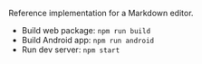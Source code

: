 Reference implementation for a Markdown editor.

- Build web package: `npm run build`
- Build Android app: `npm run android`
- Run dev server: `npm start`
